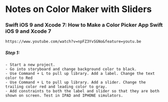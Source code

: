 # Notes on Color Maker with Sliders

### Swift iOS 9 and Xcode 7: How to Make a Color Picker App Swift iOS 9 and Xcode 7
    https://www.youtube.com/watch?v=npFZ3YvSGNo&feature=youtu.be

##### Step 1:
    - Start a new project. 
    - Go into storyboard and change background color to black.
    - Use Command + L to pull up library. Add a label. Change the text color to Red
    - Use Command + L to pull up library. Add a slider. Change the trailing color red and leading color to gray.
    - Add constraints to both the label and slider so that they are both shown on screen. Test in IPAD and IPHONE simulators.
    
